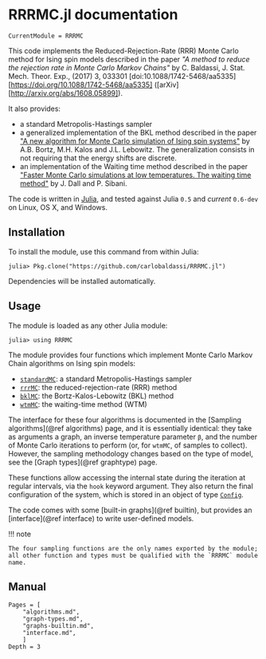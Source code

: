 # RRRMC.jl documentation

```@meta
CurrentModule = RRRMC
```

This code implements the Reduced-Rejection-Rate (RRR) Monte Carlo method for Ising spin models described in the paper
*"A method to reduce the rejection rate in Monte Carlo Markov Chains"* by C. Baldassi,
J. Stat. Mech. Theor. Exp., (2017) 3, 033301 [doi:10.1088/1742-5468/aa5335][https://doi.org/10.1088/1742-5468/aa5335]
([arXiv][http://arxiv.org/abs/1608.05899]).

It also provides:
* a standard Metropolis-Hastings sampler
* a generalized implementation of the BKL method described in the paper
  ["A new algorithm for Monte Carlo simulation of Ising spin systems"](http://www.sciencedirect.com/science/article/pii/0021999175900601) by A.B. Bortz, M.H. Kalos and J.L. Lebowitz.
  The generalization consists in not requiring that the energy shifts are discrete.
* an implementation of the Waiting time method described in the paper
  ["Faster Monte Carlo simulations at low temperatures. The waiting time method"](http://www.sciencedirect.com/science/article/pii/S001046550100412X) by J. Dall and P. Sibani.

The code is written in [Julia](http://julialang.org), and tested against Julia `0.5` and *current* `0.6-dev` on Linux, OS X, and Windows.

## Installation

To install the module, use this command from within Julia:

```
julia> Pkg.clone("https://github.com/carlobaldassi/RRRMC.jl")
```

Dependencies will be installed automatically.

## Usage

The module is loaded as any other Julia module:

```
julia> using RRRMC
```

The module provides four functions which implement Monte Carlo Markov Chain algorithms on Ising spin models:

* [`standardMC`](@ref): a standard Metropolis-Hastings sampler
* [`rrrMC`](@ref): the reduced-rejection-rate (RRR) method
* [`bklMC`](@ref): the Bortz-Kalos-Lebowitz (BKL) method
* [`wtmMC`](@ref): the waiting-time method (WTM)

The interface for these four algorithms is documented in the [Sampling algorithms](@ref algorithms) page, and it
is essentially identical: they take as arguments a graph, an inverse temperature parameter `β`, and the number of
Monte Carlo iterations to perform (or, for `wtmMC`, of samples to collect). However, the sampling methodology changes
based on the type of model, see the [Graph types](@ref graphtype) page.

These functions allow accessing the internal state during the iteration at regular intervals, via the `hook` keyword
argument. They also return the final configuration of the system, which is stored in an object of type
[`Config`](@ref).

The code comes with some [built-in graphs](@ref builtin), but provides an [interface](@ref interface) to write
user-defined models.

!!! note

    The four sampling functions are the only names exported by the module;
    all other function and types must be qualified with the `RRRMC` module
    name.

## Manual

```@contents
Pages = [
    "algorithms.md",
    "graph-types.md",
    "graphs-builtin.md",
    "interface.md",
    ]
Depth = 3
```
